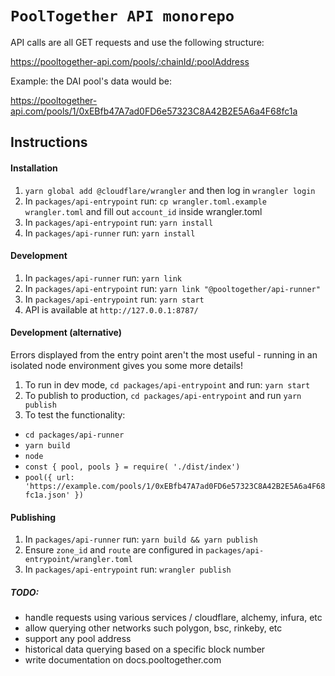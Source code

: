 # `PoolTogether API monorepo`

API calls are all GET requests and use the following structure:

https://pooltogether-api.com/pools/:chainId/:poolAddress

Example: the DAI pool's data would be:

https://pooltogether-api.com/pools/1/0xEBfb47A7ad0FD6e57323C8A42B2E5A6a4F68fc1a

## Instructions

#### Installation

1. `yarn global add @cloudflare/wrangler` and then log in `wrangler login`
2. In `packages/api-entrypoint` run: `cp wrangler.toml.example wrangler.toml` and fill out `account_id` inside wrangler.toml
3. In `packages/api-entrypoint` run: `yarn install`
4. In `packages/api-runner` run: `yarn install`

#### Development

1. In `packages/api-runner` run: `yarn link`
2. In `packages/api-entrypoint` run: `yarn link "@pooltogether/api-runner"`
3. In `packages/api-entrypoint` run: `yarn start`
4. API is available at `http://127.0.0.1:8787/`

#### Development (alternative)

Errors displayed from the entry point aren't the most useful - running in an isolated node environment gives you some more details!

1. To run in dev mode, `cd packages/api-entrypoint` and run: `yarn start`
2. To publish to production, `cd packages/api-entrypoint` and run `yarn publish`
3. To test the functionality:

- `cd packages/api-runner`
- `yarn build`
- `node`
- `const { pool, pools } = require( './dist/index')`
- `pool({ url: 'https://example.com/pools/1/0xEBfb47A7ad0FD6e57323C8A42B2E5A6a4F68fc1a.json' })`

#### Publishing

1. In `packages/api-runner` run: `yarn build && yarn publish`
2. Ensure `zone_id` and `route` are configured in `packages/api-entrypoint/wrangler.toml`
3. In `packages/api-entrypoint` run: `wrangler publish`

##### TODO:

- handle requests using various services / cloudflare, alchemy, infura, etc
- allow querying other networks such polygon, bsc, rinkeby, etc
- support any pool address
- historical data querying based on a specific block number
- write documentation on docs.pooltogether.com
